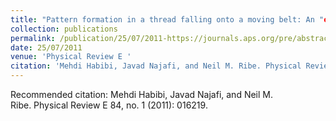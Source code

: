```yaml
---
title: "Pattern formation in a thread falling onto a moving belt: An "elastic swing machine""
collection: publications
permalink: /publication/25/07/2011-https://journals.aps.org/pre/abstract/10.1103/PhysRevE.84.016219
date: 25/07/2011
venue: 'Physical Review E '
citation: 'Mehdi Habibi, Javad Najafi, and Neil M. Ribe. Physical Review E 84, no. 1 (2011): 016219.'
---
```

Recommended citation: Mehdi Habibi, Javad Najafi, and Neil M. Ribe. Physical Review E 84, no. 1 (2011): 016219.